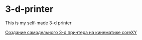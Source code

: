 # 3-d-printer
This is my self-made 3-d printer

[Создание самодельного 3-d принтера на кинематике coreXY](https://habr.com/ru/articles/811525/) 
